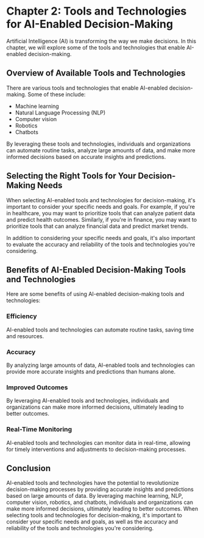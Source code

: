 Chapter 2: Tools and Technologies for AI-Enabled Decision-Making
================================================================

Artificial Intelligence (AI) is transforming the way we make decisions. In this chapter, we will explore some of the tools and technologies that enable AI-enabled decision-making.

Overview of Available Tools and Technologies
--------------------------------------------

There are various tools and technologies that enable AI-enabled decision-making. Some of these include:

* Machine learning
* Natural Language Processing (NLP)
* Computer vision
* Robotics
* Chatbots

By leveraging these tools and technologies, individuals and organizations can automate routine tasks, analyze large amounts of data, and make more informed decisions based on accurate insights and predictions.

Selecting the Right Tools for Your Decision-Making Needs
--------------------------------------------------------

When selecting AI-enabled tools and technologies for decision-making, it's important to consider your specific needs and goals. For example, if you're in healthcare, you may want to prioritize tools that can analyze patient data and predict health outcomes. Similarly, if you're in finance, you may want to prioritize tools that can analyze financial data and predict market trends.

In addition to considering your specific needs and goals, it's also important to evaluate the accuracy and reliability of the tools and technologies you're considering.

Benefits of AI-Enabled Decision-Making Tools and Technologies
-------------------------------------------------------------

Here are some benefits of using AI-enabled decision-making tools and technologies:

### Efficiency

AI-enabled tools and technologies can automate routine tasks, saving time and resources.

### Accuracy

By analyzing large amounts of data, AI-enabled tools and technologies can provide more accurate insights and predictions than humans alone.

### Improved Outcomes

By leveraging AI-enabled tools and technologies, individuals and organizations can make more informed decisions, ultimately leading to better outcomes.

### Real-Time Monitoring

AI-enabled tools and technologies can monitor data in real-time, allowing for timely interventions and adjustments to decision-making processes.

Conclusion
----------

AI-enabled tools and technologies have the potential to revolutionize decision-making processes by providing accurate insights and predictions based on large amounts of data. By leveraging machine learning, NLP, computer vision, robotics, and chatbots, individuals and organizations can make more informed decisions, ultimately leading to better outcomes. When selecting tools and technologies for decision-making, it's important to consider your specific needs and goals, as well as the accuracy and reliability of the tools and technologies you're considering.
